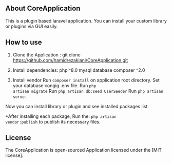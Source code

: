 
## About CoreApplication

This is a plugin based laravel application. You can install your custom library or plugins via GUI easily.

## How to use

1. Clone the Application :
   git clone https://github.com/hamidrezakiani/CoreApplication.git

2. Install dependencies:
   php ^8.0
   mysql database
   composer ^2.0

3. Install vendor
   Run <code>composer install</code> on application root directory.
   Set your database congig .env file.
   Run <code>php artisan migrate</code>
   Run <code>php artisan db:seed UserSeeder</code>
   Run <code>php artisan serve</code>.


Now you can install library or plugin and see installed packages list.

*After installing each package, Run the:
                   <code>php artisan vendor:publish</code>
 to publish its necessary files.

## License

The CoreApplication is open-sourced Application licensed under the [MIT license].

